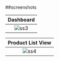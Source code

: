 ##screenshots

| Dashboard 
|:-:|
|![ss3](https://github.com/user-attachments/assets/0b716775-bb51-41b9-ab3e-7bc6477d5772)|

| Product List View |
|:-:|
|![ss4](https://github.com/user-attachments/assets/017ced56-c154-4b5c-acb7-e0a6ab406de5)|
